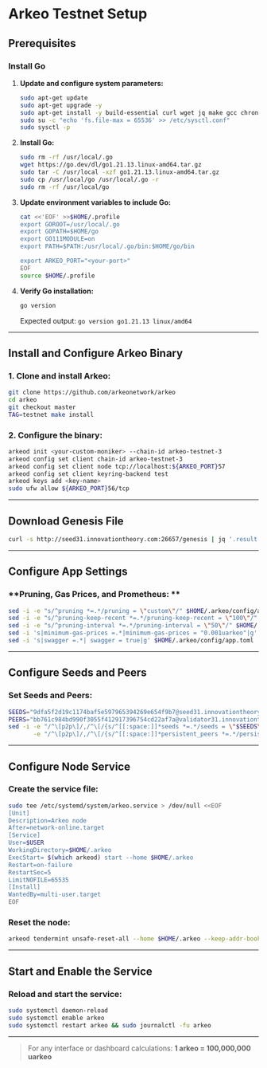 # Arkeo Testnet Setup

## Prerequisites

### Install Go

1. **Update and configure system parameters:**
    ```bash
    sudo apt-get update
    sudo apt-get upgrade -y
    sudo apt-get install -y build-essential curl wget jq make gcc chrony git
    sudo su -c "echo 'fs.file-max = 65536' >> /etc/sysctl.conf"
    sudo sysctl -p
    ```

2. **Install Go:**
    ```bash
    sudo rm -rf /usr/local/.go
    wget https://go.dev/dl/go1.21.13.linux-amd64.tar.gz
    sudo tar -C /usr/local -xzf go1.21.13.linux-amd64.tar.gz
    sudo cp /usr/local/go /usr/local/.go -r
    sudo rm -rf /usr/local/go
    ```

3. **Update environment variables to include Go:**
    ```bash
    cat <<'EOF' >>$HOME/.profile
    export GOROOT=/usr/local/.go
    export GOPATH=$HOME/go
    export GO111MODULE=on
    export PATH=$PATH:/usr/local/.go/bin:$HOME/go/bin

    export ARKEO_PORT="<your-port>"
    EOF
    source $HOME/.profile
    ```

4. **Verify Go installation:**
    ```bash
    go version
    ```
    Expected output: `go version go1.21.13 linux/amd64`

---

## Install and Configure Arkeo Binary

### 1. **Clone and install Arkeo:**
   ```bash
   git clone https://github.com/arkeonetwork/arkeo
   cd arkeo
   git checkout master
   TAG=testnet make install
   ```

### 2. **Configure the binary:**
   ```bash
   arkeod init <your-custom-moniker> --chain-id arkeo-testnet-3
   arkeod config set client chain-id arkeo-testnet-3
   arkeod config set client node tcp://localhost:${ARKEO_PORT}57
   arkeod config set client keyring-backend test
   arkeod keys add <key-name>   
   sudo ufw allow ${ARKEO_PORT}56/tcp
   ```

---

## Download Genesis File

```bash
curl -s http://seed31.innovationtheory.com:26657/genesis | jq '.result.genesis' > $HOME/.arkeo/config/genesis.json
```

---

## Configure App Settings

### **Pruning, Gas Prices, and Prometheus: **
   ```bash
   sed -i -e "s/^pruning *=.*/pruning = \"custom\"/" $HOME/.arkeo/config/app.toml
   sed -i -e "s/^pruning-keep-recent *=.*/pruning-keep-recent = \"100\"/" $HOME/.arkeo/config/app.toml
   sed -i -e "s/^pruning-interval *=.*/pruning-interval = \"50\"/" $HOME/.arkeo/config/app.toml
   sed -i 's|minimum-gas-prices =.*|minimum-gas-prices = "0.001uarkeo"|g' $HOME/.arkeo/config/app.toml
   sed -i 's|swagger =.*| swagger = true|g' $HOME/.arkeo/config/app.toml
   ```

---

## Configure Seeds and Peers

### **Set Seeds and Peers:**
   ```bash
   SEEDS="9dfa5f2d19c1174baf5e597965394269e654f9b7@seed31.innovationtheory.com:26656"
   PEERS="bb761c984bd990f3055f412917396754cd22af7a@validator31.innovationtheory.com:26656,81e36f94351d47803b8e1e0d0ad2d2e8e14ed36b@validator32.innovationtheory.com:26656"
   sed -i -e "/^\[p2p\]/,/^\[/{s/^[[:space:]]*seeds *=.*/seeds = \"$SEEDS\"/}" \
          -e "/^\[p2p\]/,/^\[/{s/^[[:space:]]*persistent_peers *=.*/persistent_peers = \"$PEERS\"/}" $HOME/.arkeo/config/config.toml
   ```

---

## Configure Node Service

### **Create the service file:**
   ```bash
   sudo tee /etc/systemd/system/arkeo.service > /dev/null <<EOF
   [Unit]
   Description=Arkeo node
   After=network-online.target
   [Service]
   User=$USER
   WorkingDirectory=$HOME/.arkeo
   ExecStart= $(which arkeod) start --home $HOME/.arkeo
   Restart=on-failure
   RestartSec=5
   LimitNOFILE=65535
   [Install]
   WantedBy=multi-user.target
   EOF
   ```

### **Reset the node:**
   ```bash
   arkeod tendermint unsafe-reset-all --home $HOME/.arkeo --keep-addr-book
   ```

---

## Start and Enable the Service

### **Reload and start the service:**
   ```bash
   sudo systemctl daemon-reload
   sudo systemctl enable arkeo
   sudo systemctl restart arkeo && sudo journalctl -fu arkeo
   ```

---

> For any interface or dashboard calculations:
       **1 arkeo = 100,000,000 uarkeo**
